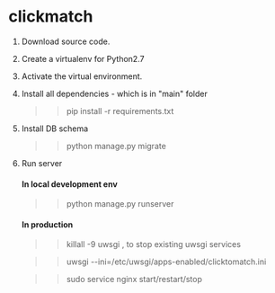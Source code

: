 # clickmatch

1. Download source code.
2. Create a virtualenv  for Python2.7
3. Activate the virtual environment.
4. Install all dependencies - which is in "main" folder

    >>pip install -r requirements.txt  
    
5. Install DB schema 

	>>python manage.py migrate 
	
6. Run server
	
	#### In local development env

	>>python manage.py runserver

	#### In production

	>> killall -9 uwsgi  , to stop existing uwsgi services

    >> uwsgi --ini=/etc/uwsgi/apps-enabled/clicktomatch.ini

	>> sudo service nginx start/restart/stop
